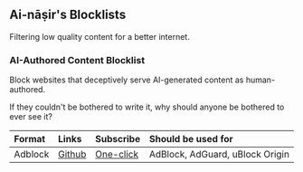 ## Ai-nāṣir's Blocklists

Filtering low quality content for a better internet.


### **AI-Authored Content Blocklist**

Block websites that deceptively serve AI-generated content as human-authored. 

If they couldn't be bothered to write it, why should anyone be bothered to ever see it?

| Format  | Links                                                                                          | Subscribe                                                                                                                                                                                                 | Should be used for              |
|:--------|:-----------------------------------------------------------------------------------------------|:----------------------------------------------------------------------------------------------------------------------------------------------------------------------------------------------------------|:--------------------------------|
| Adblock | [Github](https://raw.githubusercontent.com/ai-nasir/blocklists/main/lists/ai-authored-abp.txt) | <a href="abp:subscribe?location=https%3A%2F%2Fraw.githubusercontent.com%2Fai-nasir%2Fblocklists%2Fmain%2Flists%2Fai-authored-abp.txt&title=Ai-nasir's%20AI-Authored%20Content%20Blocklist">One-click</a> | AdBlock, AdGuard, uBlock Origin |


